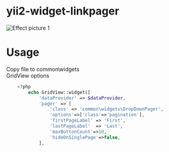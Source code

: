 # yii2-widget-linkpager
![Effect picture 1](https://raw.githubusercontent.com/chochoto/yii2-widget-linkpager/master/doc/Screenshot-2017-11-27.png "Effect picture 1")  

# Usage
Copy file to common\widgets\
GridView options
```php
    <?php
        echo GridView::widget([
            'dataProvider' => $dataProvider,
            'pager' => [
                'class' => 'common\widgets\DropDownPager',
                'options'=>['class'=>'pagination'],
                'firstPageLabel' => 'First',
                'lastPageLabel'  => 'Last',
                'maxButtonCount'=>10,
                'hideOnSinglePage'=>false,
            ],
```            
